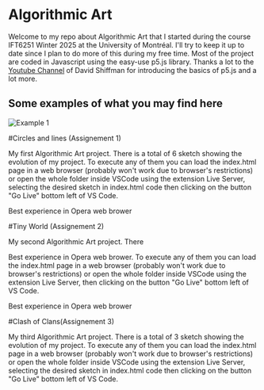 # Algorithmic Art

Welcome to my repo about Algorithmic Art that I started during the course IFT6251 Winter 2025 at the University of Montréal. I'll try to keep it up to date since I plan to do more of this during my free time. 
Most of the project are coded in Javascript using the easy-use p5.js library. Thanks a lot to the [Youtube Channel](http://exemple.com](https://www.youtube.com/@TheCodingTrain/videos)) of David Shiffman for introducing the basics of p5.js and a lot more.

## Some examples of what you may find here

![Example 1](https://cubeupload.com/im/Albert09/videoframe18988.png)


#Circles and lines (Assignement 1)

My first Algorithmic Art project. There is a total of 6 sketch showing the evolution of my project. To execute any of them you can load the index.html page in a web browser (probably won't work due to browser's restrictions) or open the whole folder inside VSCode using the extension Live Server, selecting the desired sketch in index.html code then clicking on the button "Go Live" bottom left of VS Code. 

Best experience in Opera web brower

#Tiny World (Assignement 2)

My second Algorithmic Art project. There

Best experience in Opera web brower. To execute any of them you can load the index.html page in a web browser (probably won't work due to browser's restrictions) or open the whole folder inside VSCode using the extension Live Server, then clicking on the button "Go Live" bottom left of VS Code. 

Best experience in Opera web brower

#Clash of Clans(Assignement 3)

My third Algorithmic Art project. There is a total of 3 sketch showing the evolution of my project. To execute any of them you can load the index.html page in a web browser (probably won't work due to browser's restrictions) or open the whole folder inside VSCode using the extension Live Server, selecting the desired sketch in index.html code then clicking on the button "Go Live" bottom left of VS Code. 
